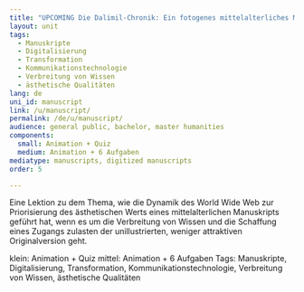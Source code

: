 ```yaml
---
title: "UPCOMING Die Dalimil-Chronik: Ein fotogenes mittelalterliches Manuskript?"
layout: unit
tags:
  - Manuskripte
  - Digitalisierung
  - Transformation
  - Kommunikationstechnologie
  - Verbreitung von Wissen
  - ästhetische Qualitäten
lang: de
uni_id: manuscript
link: /u/manuscript/
permalink: /de/u/manuscript/
audience: general public, bachelor, master humanities
components:
  small: Animation + Quiz
  medium: Animation + 6 Aufgaben   
mediatype: manuscripts, digitized manuscripts
order: 5

---
```


Eine Lektion zu dem Thema, wie die Dynamik des World Wide Web zur Priorisierung des ästhetischen Werts eines mittelalterlichen Manuskripts geführt hat, wenn es um die Verbreitung von Wissen und die Schaffung eines Zugangs zulasten der unillustrierten, weniger attraktiven Originalversion geht.


<!-- more -->
klein: Animation + Quiz
mittel: Animation + 6 Aufgaben
Tags: Manuskripte, Digitalisierung, Transformation, Kommunikationstechnologie, Verbreitung von Wissen, ästhetische Qualitäten
